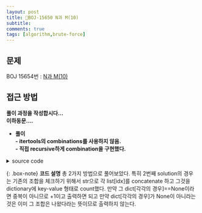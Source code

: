 ```yaml
---
layout: post
title: 📝BOJ-15650 N과 M(10)
subtitle: 
comments: true
tags: [algorithm,brute-force]
---
```


## 문제
BOJ 15654번 : [N과 M(10)](https://www.acmicpc.net/problem/15664)  
## 접근 방법

**풀이 과정을 작성합시다...**    
**이하동문....**

- **풀이**  
  **- itertools의 combinations를 사용하지 않음.**  
  **- 직접 recursive하게 combination을 구현했다.**  
  
<details>
<summary>source code</summary>
<div markdown="1">

```python
def solution_1(N,M):
    selected=[]
    visited=[False]*N

    def combination(start,cnt):
        if cnt == M:
            for idx in range(N):
                if visited[idx]==True:
                    print(sortedList[idx],end=' ')
            # for element in selected:
            #     print(element,end=' ')
            print()
            return

        ##inputlist를 sorting 했기 때문에 바로 직전의 수와 현재 idx의 값이 다르기만 하면
        ##중복되지 않기 때문에 prev를 썼다.
        prev=-9999999999
        for i in range(start,N):    
            if visited[i] == False and prev!=sortedList[i]:
                visited[i]=True
                selected.append(sortedList[i])
                prev=sortedList[i]
                combination(i+1,cnt+1)
                
                visited[i]=False
                ##i번째 idx 다 돌고 재귀 스택 다 종료된 경우
                if cnt==0:
                    selected.clear()


    combination(0,0)

##dictionary 써서 str으로 조합을 이어 붙이고 기존의 조합이 없는 경우만 print...
def solution_2(N,M):
    selected=[]
    visited=[False]*N
    dict={}

    def combination(start,cnt):
        caseComb=""
        if cnt == M:
            for element in selected:           
                caseComb+=str(element)+' '
            if dict.get(caseComb)==None:
                dict[caseComb]=dict.get(caseComb,0)+1
                print(caseComb)

        for i in range(start,N):    
            selected.append(sortedList[i])
            combination(i+1,cnt+1)
                
            selected.pop()
                
    combination(0,0)


if __name__ == "__main__":
    N,M=map(int,input().split())
    inputList=list(map(int,input().split()))
    sortedList=sorted(inputList)
    solution_1(N,M) 
    print(2)
    solution_2(N,M)

```
<br>


</div>
</details>


<!-- {% include algorithm-solution.md %} -->
<!-- {% include BOJ-2309.md %} -->

{: .box-note}
**코드 설명**   총 2가지 방법으로 풀어보았다. 특히 2번째 solution의 경우는 기존의 조합을 체크하기 위해서 str으로 각 list[idx]를 concatenate 하고 그것을 dictionary에 key-value 형태로 count했다. 만약 그 dict[각각의 경우]==None이라면 중복이 아니므로 +1이고 출력하면 되고 만약 dict[각각의 경우]가 None이 아니라는 것은 이미 그 조합은 나왔다라는 뜻이므로 출력하지 않는다. 